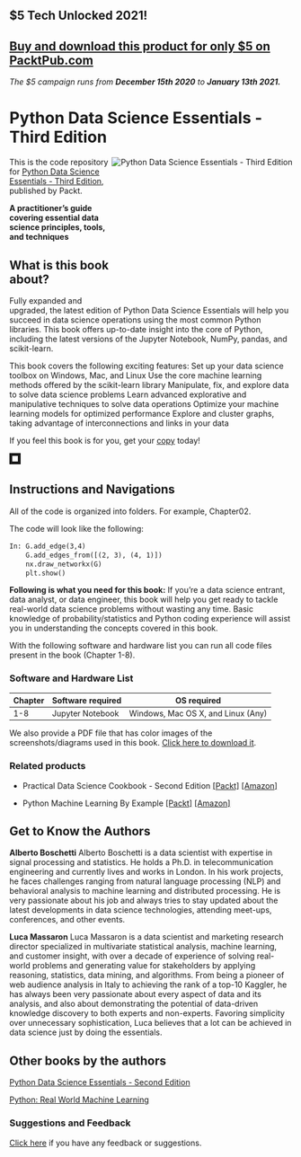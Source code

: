 ## $5 Tech Unlocked 2021!
[Buy and download this product for only $5 on PacktPub.com](https://www.packtpub.com/)
-----
*The $5 campaign         runs from __December 15th 2020__ to __January 13th 2021.__*

# Python Data Science Essentials - Third Edition

<a href="https://www.packtpub.com/big-data-and-business-intelligence/python-data-science-essentials-third-edition?utm_source=github&utm_medium=repository&utm_campaign=9781789537864 "><img src="https://d1ldz4te4covpm.cloudfront.net/sites/default/files/imagecache/ppv4_main_book_cover/cover%20-%20Copy_11446.png" alt="Python Data Science Essentials - Third Edition" height="256px" align="right"></a>

This is the code repository for [Python Data Science Essentials - Third Edition](https://www.packtpub.com/big-data-and-business-intelligence/python-data-science-essentials-third-edition?utm_source=github&utm_medium=repository&utm_campaign=9781789537864 ), published by Packt.

**A practitioner’s guide covering essential data science principles, tools, and techniques**

## What is this book about?
Fully expanded and upgraded, the latest edition of Python Data Science Essentials will help you succeed in data science operations using the most common Python libraries. This book offers up-to-date insight into the core of Python, including the latest versions of the Jupyter Notebook, NumPy, pandas, and scikit-learn.

This book covers the following exciting features:
Set up your data science toolbox on Windows, Mac, and Linux 
Use the core machine learning methods offered by the scikit-learn library 
Manipulate, fix, and explore data to solve data science problems 
Learn advanced explorative and manipulative techniques to solve data operations 
Optimize your machine learning models for optimized performance 
Explore and cluster graphs, taking advantage of interconnections and links in your data 

If you feel this book is for you, get your [copy](https://www.amazon.com/dp/178953786X) today!

<a href="https://www.packtpub.com/?utm_source=github&utm_medium=banner&utm_campaign=GitHubBanner"><img src="https://raw.githubusercontent.com/PacktPublishing/GitHub/master/GitHub.png" 
alt="https://www.packtpub.com/" border="5" /></a>

## Instructions and Navigations
All of the code is organized into folders. For example, Chapter02.

The code will look like the following:
```
In: G.add_edge(3,4)
    G.add_edges_from([(2, 3), (4, 1)])
    nx.draw_networkx(G)
    plt.show()  
```

**Following is what you need for this book:**
If you’re a data science entrant, data analyst, or data engineer, this book will help you get ready to tackle real-world data science problems without wasting any time. Basic knowledge of probability/statistics and Python coding experience will assist you in understanding the concepts covered in this book.

With the following software and hardware list you can run all code files present in the book (Chapter 1-8).
### Software and Hardware List
| Chapter | Software required | OS required |
| -------- | ------------------------------------ | ----------------------------------- |
| 1-8 | Jupyter Notebook | Windows, Mac OS X, and Linux (Any) |


We also provide a PDF file that has color images of the screenshots/diagrams used in this book. [Click here to download it](http://www.packtpub.com/sites/default/files/downloads/9781789537864_ColorImages.pdf).

### Related products
* Practical Data Science Cookbook - Second Edition [[Packt]](https://www.packtpub.com/big-data-and-business-intelligence/practical-data-science-cookbook-second-edition?utm_source=github&utm_medium=repository&utm_campaign=9781787129627 ) [[Amazon]](https://www.amazon.com/dp/1787129624)

* Python Machine Learning By Example [[Packt]](https://www.packtpub.com/big-data-and-business-intelligence/python-machine-learning-example?utm_source=github&utm_medium=repository&utm_campaign=) [[Amazon]](https://www.amazon.com/dp/1783553111)


## Get to Know the Authors
**Alberto Boschetti**
Alberto Boschetti is a data scientist with expertise in signal processing and statistics. He holds a Ph.D. in telecommunication engineering and currently lives and works in London. In his work projects, he faces challenges ranging from natural language processing (NLP) and behavioral analysis to machine learning and distributed processing. He is very passionate about his job and always tries to stay updated about the latest developments in data science technologies, attending meet-ups, conferences, and other events.

**Luca Massaron**
Luca Massaron is a data scientist and marketing research director specialized in multivariate statistical analysis, machine learning, and customer insight, with over a decade of experience of solving real-world problems and generating value for stakeholders by applying reasoning, statistics, data mining, and algorithms. From being a pioneer of web audience analysis in Italy to achieving the rank of a top-10 Kaggler, he has always been very passionate about every aspect of data and its analysis, and also about demonstrating the potential of data-driven knowledge discovery to both experts and non-experts. Favoring simplicity over unnecessary sophistication, Luca believes that a lot can be achieved in data science just by doing the essentials.


## Other books by the authors
[](https://www.packtpub.com/big-data-and-business-intelligence/python-data-science-essentials?utm_source=github&utm_medium=repository&utm_campaign=)

[](https://www.packtpub.com/big-data-and-business-intelligence/regression-analysis-python?utm_source=github&utm_medium=repository&utm_campaign=)

[](https://www.packtpub.com/big-data-and-business-intelligence/large-scale-machine-learning-python?utm_source=github&utm_medium=repository&utm_campaign=)

[Python Data Science Essentials - Second Edition](https://www.packtpub.com/big-data-and-business-intelligence/python-data-science-essentials-second-edition?utm_source=github&utm_medium=repository&utm_campaign=9781786462138 )

[Python: Real World Machine Learning](https://www.packtpub.com/big-data-and-business-intelligence/python-real-world-machine-learning?utm_source=github&utm_medium=repository&utm_campaign=9781787123212 )

### Suggestions and Feedback
[Click here](https://docs.google.com/forms/d/e/1FAIpQLSdy7dATC6QmEL81FIUuymZ0Wy9vH1jHkvpY57OiMeKGqib_Ow/viewform) if you have any feedback or suggestions.


